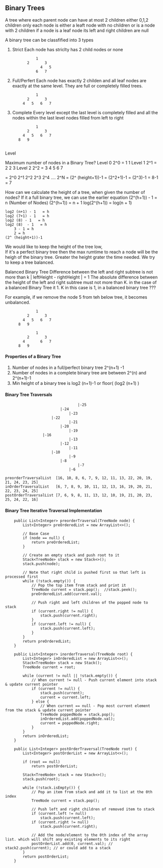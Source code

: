 ## Binary Trees
A tree where each parent node can have at most 2 children either 0,1,2 children only
each node is either a leaft node with no children or is a node with 2 children
if a node is a leaf node its left and right children are null

A binary tree can be classfified into 3 types 
1. Strict
Each node has striclty has 2 child nodes or none
```
              1
          2       3
                4   5   
              6   7
```
2. Full/Perfert 
Each node has exactly 2 childen and all leaf nodes are exactly at the same level. They are full or completely filled trees.
```
              1
          2       3
        4   5   6   7
```
3. Complete
Every level except the last level is completely filled and all the nodes within the last level nodes filled from left to right
```
              1
          2       3
        4   5   6   7
      8   9  
       
```
Level

Maximum number of nodes in a Binary Tree?
    Level 0     2^0 = 1                     1
    Level 1     2^1 = 2             2               3
    Level 2     2^2 = 3         4       5       6       7

= 2^0  2^1  2^2  2^3  2^4 ....  2^N = (2^ (height+1))-1
= (2^2+1)-1 = (2^3)-1 = 8-1 = 7 

How can we calculate the height of a tree, when given the number of nodes?
If it a full binary tree, we can use the earlier equation
    (2^(h+1)) - 1 = n (Number of Nodes)
    (2^(h+1))     = n + 1
    log(2^(h+1))     = log(n + 1)
    
    log2 (n+1) - 1   = h
    log2 (7+1) - 1   = h
    log2 (8) - 1   = h
    log2 (8)  - 1   = h
        3 - 1 = h
        2 = h
    (2^ (height+1))-1
    
We would like to keep the height of the tree low,      
If it's a perfect binary tree then the max rumtime to reach a node will be the heigh of the binary tree.
Greater the height grater the time needed. 
We try to keep a tree balanced.

Balanced  Binary Tree
Difference between the left and right subtree is not more than k 
        | leftHeight - rightHeight | = 1
The absolute difference between the height of the left and right subtree must not more than K. in the case of a balanced Binary Tree it 1. K in this case is 1, in a balanced binary tree ???

For example, if we remove the node 5 from teh below tree, it becomes unbalanced.
```
              1
          2       3
        4   5   6   7
      8   9

              1
          2       3
        4       6   7
      8   9  
```
     
#### Properties of a Binary Tree
1. Number of nodes in a full/perfect binary tree 2^(n+1) -1
2. Number of nodes in a complete binary tree are between 2^(n) and 2^(n+1)-1
3. Min height of a binary tree is log2 (n+1)-1 or floor( (log2 (n+1) )
   
#### Binary Tree Traversals
```
                                 |-25
                         |-24
                             |-23
                     |-22
                             |-21
                         |-20
                             |-19
                 |-16
                             |-13
                         |-12
                             |-11
                     |-10
                             |-9
                         |-8
                                 |-7
                             |-6
```
```
preorderTraversalList  [16, 10, 8, 6, 7, 9, 12, 11, 13, 22, 20, 19, 21, 24, 23, 25]
inOrderTraversalList   [6, 7, 8, 9, 10, 11, 12, 13, 16, 19, 20, 21, 22, 23, 24, 25]
postOrderTraversalList [7, 6, 9, 8, 11, 13, 12, 10, 19, 21, 20, 23, 25, 24, 22, 16]
```
   
#### Binary Tree Iterative Traversal Implementation
```
    public List<Integer> preorderTraversal(TreeNode node) {
        List<Integer> preOrderedList = new ArrayList<>();

        // Base Case
        if (node == null) {
            return preOrderedList;
        }

        // Create an empty stack and push root to it
        Stack<TreeNode> stack = new Stack<>();
        stack.push(node);

        // Note that right child is pushed first so that left is processed first
        while (!stack.empty()) {
            // Pop the top item from stack and print it
            TreeNode current = stack.pop();  //stack.peek();
            preOrderedList.add(current.val);

            // Push right and left children of the popped node to stack
            if (current.right != null) {
                stack.push(current.right);
            }
            if (current.left != null) {
                stack.push(current.left);
            }
        }
        return preOrderedList;
    }

    public List<Integer> inorderTraversal(TreeNode root) {
        List<Integer> inOrderedList = new ArrayList<>();
        Stack<TreeNode> stack = new Stack();
        TreeNode current = root;

        while (current != null || !stack.empty()) {
            // When current != null - Push current element into stack & update current pointer
            if (current != null) {
                stack.push(current);
                current = current.left;
            } else {
                // When current == null - Pop most current element from the stack & update current pointer
                TreeNode poppedNode = stack.pop();
                inOrderedList.add(poppedNode.val);
                current = poppedNode.right;
            }
        }
        return inOrderedList;
    }

    public List<Integer> postOrderTraversal(TreeNode root) {
        List<Integer> postOrderList = new ArrayList<>();

        if (root == null)
            return postOrderList;
        
        Stack<TreeNode> stack = new Stack<>();
        stack.push(root);        

        while (!stack.isEmpty()) {
            // Pop an item from stack and add it to list at the 0th index
            TreeNode current = stack.pop();

            // Push left and right children of removed item to stack
            if (current.left != null)
                stack.push(current.left);
            if (current.right != null)
                stack.push(current.right);

            // Add the node/element to the 0th index of the array list. which will shift any existing elements to its right
            postOrderList.add(0, current.val); // stack2.push(current); // or could add to a stack
        }
        return postOrderList;
    }

```     

